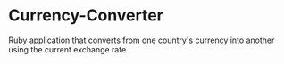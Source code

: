 Currency-Converter
==================
Ruby application that converts from one country's currency into another using the current exchange rate.
